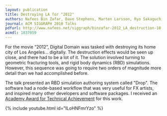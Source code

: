 ```yaml
---
layout: publication
title: Destroying LA for "2012"
authors: Nafees Bin Zafar, Dave Stephens, Marten Larsson, Ryo Sakaguchi, Michael Clive, Ram Sampath, Ken Museth, Dennis Blakey, Brian Gazdik, Robert Thomas
journal: ACM SIGGRAPH 2010 Talks
pdfurl: http://www.nafees.net/siggraph/binzafar-2012_LA_destruction-10.pdf
acmdl: 1837059
---
```

For the movie “2012”, Digital Domain was tasked with destroying its home city of
Los Angeles... digitally. The destruction effects would be seen up close, and
there had to be a lot of it. The solution involved turning to geometric
fracturing tools, and rigid body dynamics (RBD) simulations. However, this
sequence was going to require two orders of magnitude more detail than we had
accomplished before.

The talk presented an RBD simulation authoring system called "Drop". The
software had a node-based workflow that was very useful for FX artists, and
inspired many other developers and software packages. I received an [Academy
Award for Technical Achievement](http://www.oscars.org/news/21-scientific-and-technical-achievements-be-honored-academy-awardsr) for this work.

{% include youtube.html id="ILoHNFmrYzo" %}